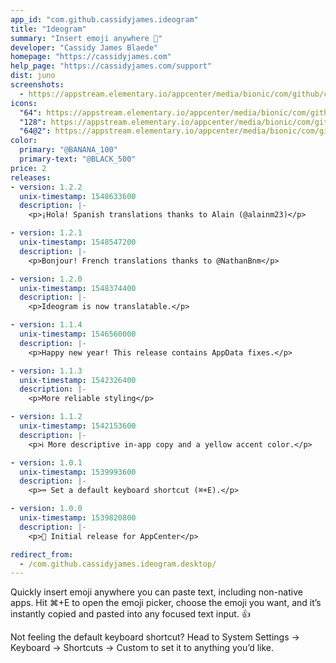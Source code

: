 ```yaml
---
app_id: "com.github.cassidyjames.ideogram"
title: "Ideogram"
summary: "Insert emoji anywhere 🎉"
developer: "Cassidy James Blaede"
homepage: "https://cassidyjames.com"
help_page: "https://cassidyjames.com/support"
dist: juno
screenshots:
  - https://appstream.elementary.io/appcenter/media/bionic/com/github/cassidyjames.ideogram/B4FA463EB467BFB642808FFFE82ECDFE/screenshots/image-1_orig.png
icons:
  "64": https://appstream.elementary.io/appcenter/media/bionic/com/github/cassidyjames.ideogram/B4FA463EB467BFB642808FFFE82ECDFE/icons/64x64/com.github.cassidyjames.ideogram_com.github.cassidyjames.ideogram.png
  "128": https://appstream.elementary.io/appcenter/media/bionic/com/github/cassidyjames.ideogram/B4FA463EB467BFB642808FFFE82ECDFE/icons/128x128/com.github.cassidyjames.ideogram_com.github.cassidyjames.ideogram.png
  "64@2": https://appstream.elementary.io/appcenter/media/bionic/com/github/cassidyjames.ideogram/B4FA463EB467BFB642808FFFE82ECDFE/icons/64x64@2/com.github.cassidyjames.ideogram_com.github.cassidyjames.ideogram.png
color:
  primary: "@BANANA_100"
  primary-text: "@BLACK_500"
price: 2
releases:
- version: 1.2.2
  unix-timestamp: 1548633600
  description: |-
    <p>¡Hola! Spanish translations thanks to Alain (@alainm23)</p>

- version: 1.2.1
  unix-timestamp: 1548547200
  description: |-
    <p>Bonjour! French translations thanks to @NathanBnm</p>

- version: 1.2.0
  unix-timestamp: 1548374400
  description: |-
    <p>Ideogram is now translatable.</p>

- version: 1.1.4
  unix-timestamp: 1546560000
  description: |-
    <p>Happy new year! This release contains AppData fixes.</p>

- version: 1.1.3
  unix-timestamp: 1542326400
  description: |-
    <p>More reliable styling</p>

- version: 1.1.2
  unix-timestamp: 1542153600
  description: |-
    <p>ℹ More descriptive in-app copy and a yellow accent color.</p>

- version: 1.0.1
  unix-timestamp: 1539993600
  description: |-
    <p>⌨ Set a default keyboard shortcut (⌘+E).</p>

- version: 1.0.0
  unix-timestamp: 1539820800
  description: |-
    <p>🎉 Initial release for AppCenter</p>

redirect_from:
  - /com.github.cassidyjames.ideogram.desktop/
---
```

<p>Quickly insert emoji anywhere you can paste text, including non-native apps. Hit ⌘+E to open the emoji picker, choose the emoji you want, and it’s instantly copied and pasted into any focused text input. 👍</p>
<p>Not feeling the default keyboard shortcut? Head to System Settings → Keyboard → Shortcuts → Custom to set it to anything you’d like.</p>
